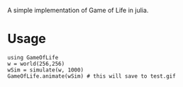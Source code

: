 A simple implementation of Game of Life in julia.
# Usage
    using GameOfLife
    w = world(256,256)
    wSim = simulate(w, 1000)
    GameOfLife.animate(wSim) # this will save to test.gif
